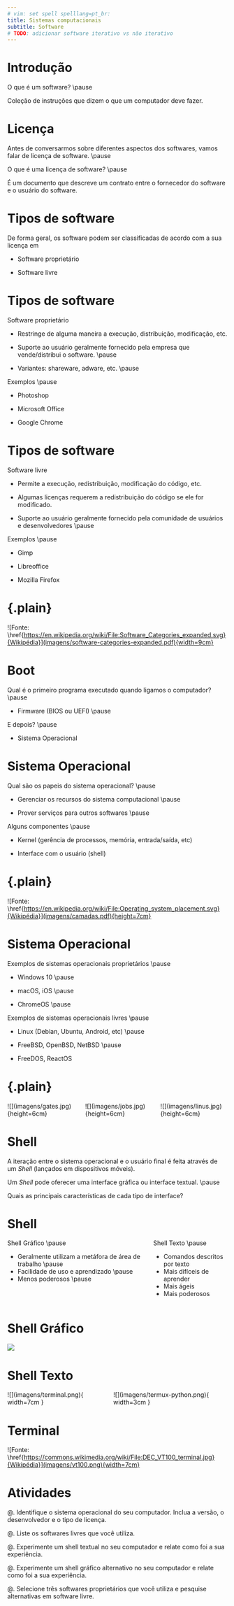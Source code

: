 ```yaml
---
# vim: set spell spelllang=pt_br:
title: Sistemas computacionais
subtitle: Software
# TODO: adicionar software iterativo vs não iterativo
---
```


# Introdução

O que é um software? \pause

Coleção de instruções que dizem o que um computador deve fazer.


# Licença

Antes de conversarmos sobre diferentes aspectos dos softwares, vamos falar de licença de software. \pause

O que é uma licença de software? \pause

É um documento que descreve um contrato entre o fornecedor do software e o usuário do software.


# Tipos de software

De forma geral, os software podem ser classificadas de acordo com a sua licença em

- Software proprietário

- Software livre


# Tipos de software

Software proprietário

- Restringe de alguma maneira a execução, distribuição, modificação, etc.

- Suporte ao usuário geralmente fornecido pela empresa que vende/distribui o software. \pause

- Variantes: shareware, adware, etc. \pause


Exemplos \pause

- Photoshop

- Microsoft Office

- Google Chrome


# Tipos de software

Software livre

- Permite a execução, redistribuição, modificação do código, etc.

- Algumas licenças requerem a redistribuição do código se ele for modificado.

- Suporte ao usuário geralmente fornecido pela comunidade de usuários e desenvolvedores \pause

Exemplos \pause

- Gimp

- Libreoffice

- Mozilla Firefox


# {.plain}

![Fonte: \href{https://en.wikipedia.org/wiki/File:Software_Categories_expanded.svg}{Wikipédia}](imagens/software-categories-expanded.pdf){width=9cm}


# Boot

Qual é o primeiro programa executado quando ligamos o computador? \pause

- Firmware (BIOS ou UEFI) \pause

E depois? \pause

- Sistema Operacional


# Sistema Operacional

Qual são os papeis do sistema operacional? \pause

- Gerenciar os recursos do sistema computacional \pause

- Prover serviços para outros softwares \pause

Alguns componentes \pause

- Kernel (gerência de processos, memória, entrada/saída, etc)

- Interface com o usuário (shell)


# {.plain}

![Fonte: \href{https://en.wikipedia.org/wiki/File:Operating_system_placement.svg}{Wikipédia}](imagens/camadas.pdf){height=7cm}


# Sistema Operacional

Exemplos de sistemas operacionais proprietários \pause

- Windows 10 \pause

- macOS, iOS \pause

- ChromeOS \pause


Exemplos de sistemas operacionais livres \pause

- Linux (Debian, Ubuntu, Android, etc) \pause

- FreeBSD, OpenBSD, NetBSD \pause

- FreeDOS, ReactOS


# {.plain}

<div class="columns">
<div class="column" width="33%">
![](imagens/gates.jpg){height=6cm}
</div>
<div class="column" width="33%">
![](imagens/jobs.jpg){height=6cm}
</div>
<div class="column" width="33%">
![](imagens/linus.jpg){height=6cm}
</div>
</div>


# Shell

A iteração entre o sistema operacional e o usuário final é feita através de um _Shell_ (lançados em dispositivos móveis).

Um _Shell_ pode oferecer uma interface gráfica ou interface textual. \pause

Quais as principais características de cada tipo de interface?


# Shell

<div class="columns">
<div class="column" width="50%">
Shell Gráfico \pause

- Geralmente utilizam a metáfora de área de trabalho \pause
- Facilidade de uso e aprendizado \pause
- Menos poderosos \pause
</div>
<div class="column" width="50%">
Shell Texto \pause

- Comandos descritos por texto
- Mais difíceis de aprender
- Mais ágeis
- Mais poderosos
</div>
</div>


# Shell Gráfico

![](imagens/gnome.jpg)


# Shell Texto

<div class="columns">
<div class="column" width="60%">
![](imagens/terminal.png){ width=7cm }
</div>
<div class="column" width="30%">
![](imagens/termux-python.png){ width=3cm }
</div>
</div>


# Terminal

![Fonte: \href{https://commons.wikimedia.org/wiki/File:DEC_VT100_terminal.jpg}{Wikipédia}](imagens/vt100.png){width=7cm}


# Atividades

@. Identifique o sistema operacional do seu computador. Inclua a versão, o desenvolvedor e o tipo de licença.

@. Liste os softwares livres que você utiliza.

@. Experimente um shell textual no seu computador e relate como foi a sua experiência.

@. Experimente um shell gráfico alternativo no seu computador e relate como foi a sua experiência.

@. Selecione três softwares proprietários que você utiliza e pesquise alternativas em software livre.
